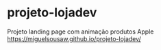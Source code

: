 # projeto-lojadev
Projeto landing page com animação produtos Apple 
<a> https://miguelsousaw.github.io/projeto-lojadev/ </a>
